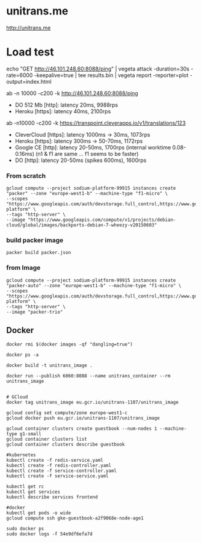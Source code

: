 # unitrans.me

http://unitrans.me

# Load test
echo "GET http://46.101.248.60:8088/ping" | vegeta attack -duration=30s -rate=6000 -keepalive=true | tee results.bin | vegeta report -reporter=plot -output=index.html 

ab -n 10000 -c200 -k http://46.101.248.60:8088/ping

 - DO 512 Mb [http]: latency 20ms, 9988rps
 - Heroku [https]: latency 40ms, 2100rps

 
ab -n10000 -c200 -k https://transpoint.cleverapps.io/v1/translations/123

 - CleverCloud [https]: latency 1000ms -> 30ms, 1073rps
 - Heroku [https]: latency 300ms -> 50-70ms, 1172rps
 - Google CE [http]: latency 20-50ms, 1700rps (internal worktime 0.08-0.16ms) (n1 & f1 are same ... f1 seems to be faster)
 - DO [http]: latency 20-50ms (spikes 600ms), 1600rps
 
### From scratch

```
gcloud compute --project sodium-platform-99915 instances create "packer" --zone "europe-west1-b" --machine-type "f1-micro" \
--scopes "https://www.googleapis.com/auth/devstorage.full_control,https://www.googleapis.com/auth/logging.write,https://www.googleapis.com/auth/cloud-platform" \
--tags "http-server" \
--image "https://www.googleapis.com/compute/v1/projects/debian-cloud/global/images/backports-debian-7-wheezy-v20150603" 
```

### build packer image

```
packer build packer.json 
```

### from Image

```
gcloud compute --project sodium-platform-99915 instances create "packer-auto" --zone "europe-west1-b" --machine-type "f1-micro" \
--scopes "https://www.googleapis.com/auth/devstorage.full_control,https://www.googleapis.com/auth/logging.write,https://www.googleapis.com/auth/cloud-platform" \
--tags "http-server" \
--image "packer-trio" 
```


## Docker

```
docker rmi $(docker images -qf "dangling=true")

docker ps -a

docker build -t unitrans_image .

docker run --publish 6060:8088 --name unitrans_container --rm unitrans_image


# GCloud
docker tag unitrans_image eu.gcr.io/unitrans-1107/unitrans_image

gcloud config set compute/zone europe-west1-c
gcloud docker push eu.gcr.io/unitrans-1107/unitrans_image

gcloud container clusters create guestbook --num-nodes 1 --machine-type g1-small 
gcloud container clusters list
gcloud container clusters describe guestbook

#kubernetes
kubectl create -f redis-service.yaml
kubectl create -f redis-controller.yaml
kubectl create -f service-controller.yaml
kubectl create -f service-service.yaml

kubectl get rc
kubectl get services
kubectl describe services frontend

#docker
kubectl get pods -o wide
gcloud compute ssh gke-guestbook-a2f9068e-node-age1

sudo docker ps
sudo docker logs -f 54e9df6efa7d
```
